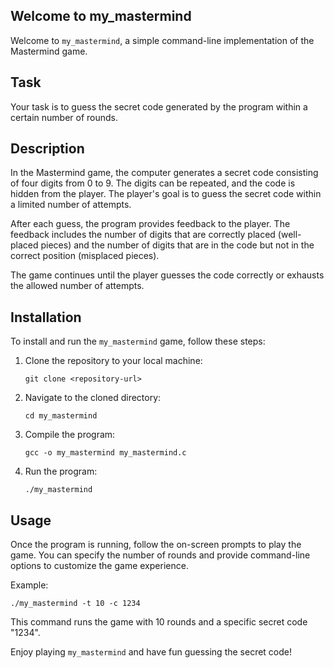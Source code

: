 ## Welcome to my_mastermind

Welcome to `my_mastermind`, a simple command-line implementation of the Mastermind game.

## Task

Your task is to guess the secret code generated by the program within a certain number of rounds.

## Description

In the Mastermind game, the computer generates a secret code consisting of four digits from 0 to 9. The digits can be repeated, and the code is hidden from the player. The player's goal is to guess the secret code within a limited number of attempts.

After each guess, the program provides feedback to the player. The feedback includes the number of digits that are correctly placed (well-placed pieces) and the number of digits that are in the code but not in the correct position (misplaced pieces).

The game continues until the player guesses the code correctly or exhausts the allowed number of attempts.

## Installation

To install and run the `my_mastermind` game, follow these steps:

1. Clone the repository to your local machine:

   ```
   git clone <repository-url>
   ```

2. Navigate to the cloned directory:

   ```
   cd my_mastermind
   ```

3. Compile the program:

   ```
   gcc -o my_mastermind my_mastermind.c
   ```

4. Run the program:

   ```
   ./my_mastermind
   ```

## Usage

Once the program is running, follow the on-screen prompts to play the game. You can specify the number of rounds and provide command-line options to customize the game experience.

Example:

```
./my_mastermind -t 10 -c 1234
```

This command runs the game with 10 rounds and a specific secret code "1234".

Enjoy playing `my_mastermind` and have fun guessing the secret code!


